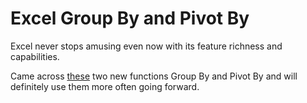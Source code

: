 
# Excel Group By and Pivot By

Excel never stops amusing even now with its feature richness and capabilities.

Came across [these](https://techcommunity.microsoft.com/blog/microsoft365insiderblog/new-aggregation-functions-in-excel-groupby-and-pivotby/4222707) two new functions Group By and Pivot By and will definitely use them more often going forward.